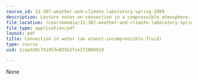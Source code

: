 ```yaml
---
course_id: 12-307-weather-and-climate-laboratory-spring-2009
description: Lecture notes on convection in a compressible atmosphere.
file_location: /coursemedia/12-307-weather-and-climate-laboratory-spring-2009/1caad38c741953e035b2fce372868819_convecton_n_watr.pdf
file_type: application/pdf
layout: pdf
title: Convection in water (an almost-incompressible fluid)
type: course
uid: 1caad38c741953e035b2fce372868819

---
```

None